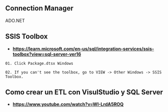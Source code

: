 ## Connection Manager
ADO.NET



## SSIS Toolbox

* **https://learn.microsoft.com/en-us/sql/integration-services/ssis-toolbox?view=sql-server-ver16**

```
01. Click Package.dtsx Windows

02. If you can't see the toolbox, go to VIEW -> Other Windows -> SSIS Toolbox.

```

## Como crear un ETL con VisulStudio y SQL Server

* **https://www.youtube.com/watch?v=WI-LrdA5ROQ**